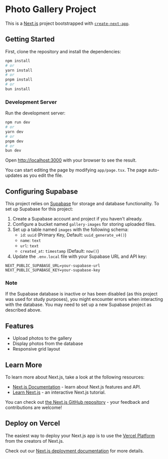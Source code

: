 # Photo Gallery Project

This is a [Next.js](https://nextjs.org) project bootstrapped with [`create-next-app`](https://nextjs.org/docs/app/api-reference/cli/create-next-app).

## Getting Started

First, clone the repository and install the dependencies:

```bash
npm install
# or
yarn install
# or
pnpm install
# or
bun install
```

### Development Server

Run the development server:

```bash
npm run dev
# or
yarn dev
# or
pnpm dev
# or
bun dev
```

Open [http://localhost:3000](http://localhost:3000) with your browser to see the result.

You can start editing the page by modifying `app/page.tsx`. The page auto-updates as you edit the file.

## Configuring Supabase

This project relies on [Supabase](https://supabase.com) for storage and database functionality. To set up Supabase for this project:

1. Create a Supabase account and project if you haven't already.
2. Configure a bucket named `gallery-images` for storing uploaded files.
3. Set up a table named `images` with the following schema:
   - `id`: `uuid` (Primary Key, Default: `uuid_generate_v4()`)
   - `name`: `text`
   - `url`: `text`
   - `created_at`: `timestamp` (Default: `now()`)
4. Update the `.env.local` file with your Supabase URL and API key:

```env
NEXT_PUBLIC_SUPABASE_URL=your-supabase-url
NEXT_PUBLIC_SUPABASE_KEY=your-supabase-key
```

### Note

If the Supabase database is inactive or has been disabled (as this project was used for study purposes), you might encounter errors when interacting with the database. You may need to set up a new Supabase project as described above.

## Features

- Upload photos to the gallery
- Display photos from the database
- Responsive grid layout

## Learn More

To learn more about Next.js, take a look at the following resources:

- [Next.js Documentation](https://nextjs.org/docs) - learn about Next.js features and API.
- [Learn Next.js](https://nextjs.org/learn) - an interactive Next.js tutorial.

You can check out [the Next.js GitHub repository](https://github.com/vercel/next.js) - your feedback and contributions are welcome!

## Deploy on Vercel

The easiest way to deploy your Next.js app is to use the [Vercel Platform](https://vercel.com/new?utm_medium=default-template&filter=next.js&utm_source=create-next-app&utm_campaign=create-next-app-readme) from the creators of Next.js.

Check out our [Next.js deployment documentation](https://nextjs.org/docs/app/building-your-application/deploying) for more details.

